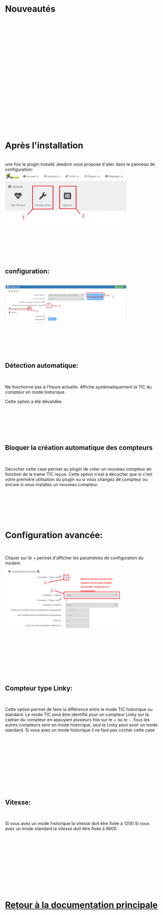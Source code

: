 <br><br>

# Nouveautés
<br><br><br><br><br><br><br><br><br><br><br><br><br><br><br><br><br><br><br><br><br>

# Après l'installation

<br>
une fois le plugin installé Jeedom vous propose d'aller dans le panneau de configuration:
<br>

<img src="../../images/teleinfo_config01.png" alt="configuration" style="width:400px;"/>

<br><br><br><br><br>


## configuration:
<br>

<img src="../../images/teleinfo_config02.png" alt="configuration" style="width:400px;"/>
<br><br><br><br><br><br><br>

## Détection automatique:
<br>

Ne fonctionne pas à l'heure actuelle. Affiche systématiquement la TIC du compteur en mode historique.
<br>

Cette option a été dévalidée.
<br><br><br><br><br><br><br>

## Bloquer la création automatique des compteurs
<br>

Décocher cette case permet au plugin de créer un nouveau compteur en fonction de la trame TIC reçue.
Cette option n'est à décocher que si c'est votre première utilisation du plugin ou si vous changez de compteur ou encore si vous installez un nouveau compteur.
<br><br><br><br><br><br><br>

# Configuration avancée:
<br>


Cliquer sur le + permet d'afficher les paramètres de configuration du modem
<br>

<img src="../../images/teleinfo_config03.png" alt="configuration" style="width:400px;"/>
<br><br><br><br><br><br><br><br><br><br>

## Compteur type Linky:
<br>

Cette option permet de faire la différence entre le mode TIC historique ou standard. Le mode TIC peut être identifié pour un compteur Linky sur la cadran du compteur en appuyant plusieurs fois sur le + ou le -. Tous les autres compteurs sont en mode historique, seul le Linky peut avoir un mode standard.
Si vous avez un mode historique il ne faut pas cocher cette case
<br><br><br><br><br><br><br><br><br><br><br><br>

## Vitesse:
<br>

Si vous avez un mode historique la vitesse doit être fixée à 1200
Si vous avez un mode standard la vitesse doit être fixée à 9600
<br><br><br><br><br><br><br><br><br><br><br><br>
  

# [Retour à la documentation principale](/plugin-teleinfo/fr_FR/)
